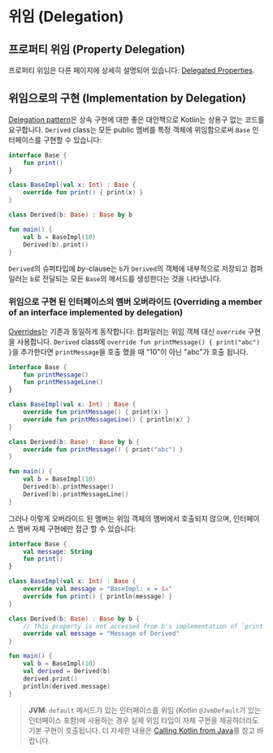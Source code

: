 # 위임 (Delegation)

## 프로퍼티 위임 (Property Delegation)

프로퍼티 위임은 다른 페이지에 상세히 설명되어 있습니다: [Delegated Properties](http://app.gitbook.com/@bbiguduk/s/kotlin/language-guide/classes-and-objects/delegated-properties).

## 위임으로의 구현 (Implementation by Delegation)

[Delegation pattern](https://en.wikipedia.org/wiki/Delegation_pattern)은 상속 구현에 대한 좋은 대안책으로 Kotlin는 상용구 없는 코드를 요구합니다.
`Derived` class는 모든 public 멤버를 특정 객체에 위임함으로써 `Base` 인터페이스를 구현할 수 있습니다:

```kotlin
interface Base {
    fun print()
}

class BaseImpl(val x: Int) : Base {
    override fun print() { print(x) }
}

class Derived(b: Base) : Base by b

fun main() {
    val b = BaseImpl(10)
    Derived(b).print()
}
```

`Derived`의 슈퍼타입에 *by*-clause는 `b`가 `Derived`의 객체에 내부적으로 저장되고 컴파일러는 `b`로 전달되는 모든 `Base`의 메서드를 생성한다는 것을 나타냅니다.

### 위임으로 구현 된 인터페이스의 멤버 오버라이드 (Overriding a member of an interface implemented by delegation)

[Overrides](http://app.gitbook.com/@bbiguduk/s/kotlin/language-guide/classes-and-objects/class-classes-and-inheritance#overriding-methods)는 기존과 동일하게 동작합니다: 컴파일러는 위임 객체 대신 `override` 구현을 사용합니다. `Derived` class에 `override fun printMessage() { print("abc") }`을 추가한다면 `printMessage`을 호출 했을 때 "10"이 아닌 "abc"가 호출 됩니다.

```kotlin
interface Base {
    fun printMessage()
    fun printMessageLine()
}

class BaseImpl(val x: Int) : Base {
    override fun printMessage() { print(x) }
    override fun printMessageLine() { println(x) }
}

class Derived(b: Base) : Base by b {
    override fun printMessage() { print("abc") }
}

fun main() {
    val b = BaseImpl(10)
    Derived(b).printMessage()
    Derived(b).printMessageLine()
}
```
그러나 이렇게 오버라이드 된 멤버는 위임 객체의 멤버에서 호출되지 않으며, 인터페이스 멤버 자체 구현에만 접근 할 수 있습니다:

```kotlin
interface Base {
    val message: String
    fun print()
}

class BaseImpl(val x: Int) : Base {
    override val message = "BaseImpl: x = $x"
    override fun print() { println(message) }
}

class Derived(b: Base) : Base by b {
    // This property is not accessed from b's implementation of `print`
    override val message = "Message of Derived"
}

fun main() {
    val b = BaseImpl(10)
    val derived = Derived(b)
    derived.print()
    println(derived.message)
}
```

> **JVM**: `default` 메서드가 있는 인터페이스를 위임 (Kotlin `@JvmDefault`가 있는 인터페이스 포함)에 사용하는 경우 실제 위임 타입이 자체 구현을 제공하더라도 기본 구현이 호출됩니다.
>  더 자세한 내용은 [Calling Kotlin from Java](https://kotlinlang.org/docs/reference/java-to-kotlin-interop.html#using-in-delegates)를 참고 바랍니다.